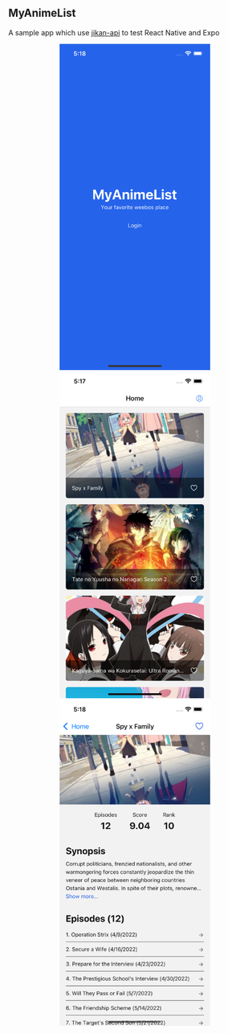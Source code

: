 ## MyAnimeList
A sample app which use [jikan-api](https://jikan.moe/) to test React Native and Expo

<center>
<img src="/.github/assets/welcomescreen.png?raw=true" width="300" />
</center>
<center>
<img src="/.github/assets/homescreen.png?raw=true" width="300" />
</center>
<center>
<img src="/.github/assets/animedetailscreen.png?raw=true" width="300" />
</center>
